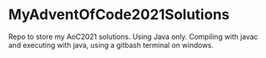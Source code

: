 # MyAdventOfCode2021Solutions
Repo to store my AoC2021 solutions.
Using Java only. Compiling with javac 
and executing with java, using a 
gitbash terminal on windows.
